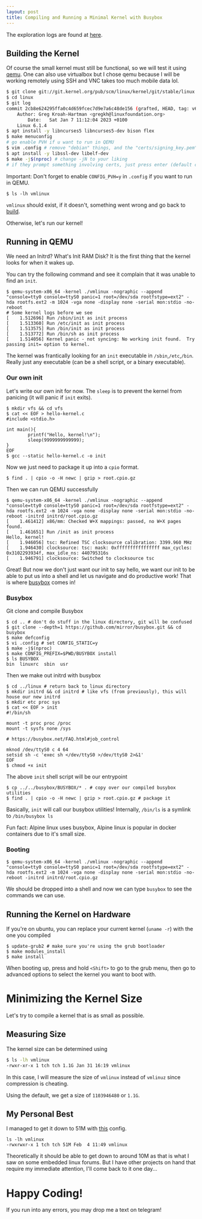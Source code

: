 ```yaml
---
layout: post
title: Compiling and Running a Minimal Kernel with Busybox
---
```

The exploration logs are found at [here](https://github.com/tch1001/kernel).

## Building the Kernel 
Of course the small kernel must still be functional, so we will test it using [qemu](https://www.qemu.org/). One can also use virtualbox but I chose qemu because I will be working remotely using SSH and VNC takes too much mobile data lol.

```bash
$ git clone git://git.kernel.org/pub/scm/linux/kernel/git/stable/linux.git --depth 1 --branch v6.1.4
$ cd linux
$ git log
commit 2cb8e624295ffa0c4d659fcec7d9e7a6c48de156 (grafted, HEAD, tag: v6.1.4)
    Author: Greg Kroah-Hartman <gregkh@linuxfoundation.org>
        Date:   Sat Jan 7 11:12:04 2023 +0100
	Linux 6.1.4
$ apt install -y libncurses5 libncurses5-dev bison flex
$ make menuconfig 
# go enable PVH if u want to run in QEMU
$ vim .config # remove "debian" things, and the "certs/signing_key.pem"
$ apt install -y libssl-dev libelf-dev
$ make -j$(nproc) # change -jN to your liking
# if they prompt something involving certs, just press enter (default choices)
```
Important: Don't forget to enable `CONFIG_PVH=y` in `.config` if you want to run in QEMU.
```
$ ls -lh vmlinux
```
`vmlinux` should exist, if it doesn't, something went wrong and go back to [build](#building-the-kernel).

Otherwise, let's run our kernel! 

## Running in QEMU
We need an Initrd? 
What's Init RAM Disk? 
It is the first thing that the kernel looks for when it wakes up.

You can try the following command and see it complain that it was unable to find an `init`.
```
$ qemu-system-x86_64 -kernel ./vmlinux -nographic --append "console=tty0 console=ttyS0 panic=1 root=/dev/sda rootfstype=ext2" -hda rootfs.ext2 -m 1024 -vga none -display none -serial mon:stdio -no-reboot 
# Some kernel logs before we see
[    1.512696] Run /sbin/init as init process
[    1.513360] Run /etc/init as init process
[    1.513575] Run /bin/init as init process
[    1.513772] Run /bin/sh as init process
[    1.514056] Kernel panic - not syncing: No working init found.  Try passing init= option to kernel.
```
The kernel was frantically looking for an `init` executable in `/sbin`,`/etc`,`/bin`. Really just any executable (can be a shell script, or a binary executable). 
### Our own init
Let's write our own init for now. The `sleep` is to prevent the kernel from panicing (it will panic if `init` exits).
```
$ mkdir vfs && cd vfs
$ cat << EOF > hello-kernel.c
#include <stdio.h>

int main(){
        printf("Hello, kernel!\n");
        sleep(9999999999999);
}
EOF
$ gcc --static hello-kernel.c -o init
```
Now we just need to package it up into a `cpio` format.
```
$ find . | cpio -o -H newc | gzip > root.cpio.gz
```
Then we can run QEMU successfully
```
$ qemu-system-x86_64 -kernel ./vmlinux -nographic --append "console=tty0 console=ttyS0 panic=1 root=/dev/sda rootfstype=ext2" -hda rootfs.ext2 -m 1024 -vga none -display none -serial mon:stdio -no-reboot -initrd initrd/root.cpio.gz
[    1.461412] x86/mm: Checked W+X mappings: passed, no W+X pages found.
[    1.461651] Run /init as init process
Hello, kernel!
[    1.946056] tsc: Refined TSC clocksource calibration: 3399.960 MHz
[    1.946430] clocksource: tsc: mask: 0xffffffffffffffff max_cycles: 0x3102293934f, max_idle_ns: 440795316s
[    1.946791] clocksource: Switched to clocksource tsc
```
Great! But now we don't just want our init to say hello, we want our init to be able to put us into a shell and let us navigate and do productive work! That is where [busybox](https://busybox.net/) comes in!

### Busybox
Git clone and compile Busybox
```
$ cd .. # don't do stuff in the linux directory, git will be confused
$ git clone --depth=1 https://github.com/mirror/busybox.git && cd busybox
$ make defconfig 
$ vi .config # set CONFIG_STATIC=y
$ make -j$(nproc)
$ make CONFIG_PREFIX=$PWD/BUSYBOX install
$ ls BUSYBOX 
bin  linuxrc  sbin  usr
```
Then we make out initrd with busybox 
```
$ cd ../linux # return back to linux directory
$ mkdir initrd && cd initrd # like vfs (from previously), this will house our new initrd
$ mkdir etc proc sys
$ cat << EOF > init                              
#!/bin/sh
                           
mount -t proc proc /proc
mount -t sysfs none /sys
                                                      
# https://busybox.net/FAQ.html#job_control
                                                      
mknod /dev/ttyS0 c 4 64
setsid sh -c 'exec sh </dev/ttyS0 >/dev/ttyS0 2>&1'
EOF                                                   
$ chmod +x init 
```
The above `init` shell script will be our entrypoint
```
$ cp ../../busybox/BUSYBOX/* . # copy over our compiled busybox utilities
$ find . | cpio -o -H newc | gzip > root.cpio.gz # package it
```
Basically, `init` will call our busybox utilities! Internally, `/bin/ls` is a symlink to `/bin/busybox ls`

Fun fact: Alpine linux uses busybox, Alpine linux is popular in docker containers due to it's small size.

### Booting
```
$ qemu-system-x86_64 -kernel ./vmlinux -nographic --append "console=tty0 console=ttyS0 panic=1 root=/dev/sda rootfstype=ext2" -hda rootfs.ext2 -m 1024 -vga none -display none -serial mon:stdio -no-reboot -initrd initrd/root.cpio.gz 
```
We should be dropped into a shell and now we can type `busybox` to see the commands we can use.


## Running the Kernel on Hardware
If you're on ubuntu, you can replace your current kernel (`uname -r`) with the one you compiled
```
$ update-grub2 # make sure you're using the grub bootloader
$ make modules_install
$ make install
```
When booting up, press and hold `<Shift>` to go to the grub menu, then go to advanced options to select the kernel you want to boot with.

# Minimizing the Kernel Size
Let's try to compile a kernel that is as small as possible.

## Measuring Size
The kernel size can be determined using 
```bash
$ ls -lh vmlinux
-rwxr-xr-x 1 tch tch 1.1G Jan 31 16:19 vmlinux
```
In this case, I will measure the size of `vmlinux` instead of `vmlinuz` since compression is cheating.

Using the default, we get a size of `1103946480` or `1.1G`. 

## My Personal Best
I managed to get it down to 51M with [this](https://tch1001.github.io/downloads/minimal.config) config.
```
ls -lh vmlinux
-rwxrwxr-x 1 tch tch 51M Feb  4 11:49 vmlinux
```
Theoretically it should be able to get down to around 10M as that is what I saw on some embedded linux forums. But I have other projects on hand that require my immediate attention, I'll come back to it one day... 

# Happy Coding!
If you run into any errors, you may drop me a text on telegram!
